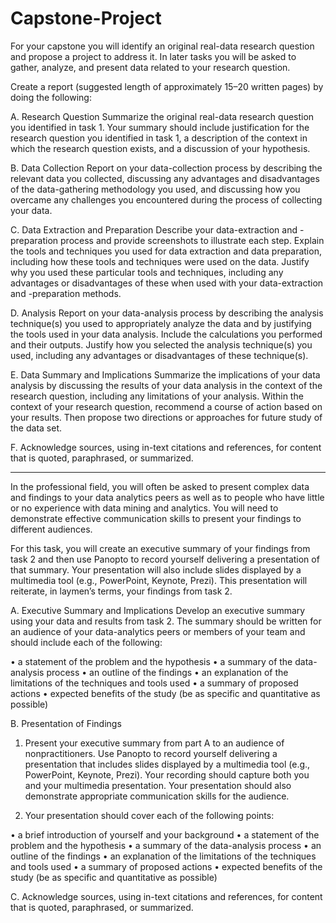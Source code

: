 # Capstone-Project

For your capstone you will identify an original real-data research question and propose a project to address it. In later tasks you will be asked to gather, analyze, and present data related to your research question.

Create a report (suggested length of approximately 15–20 written pages) by doing the following:

A.  Research Question
Summarize the original real-data research question you identified in task 1. Your summary should include justification for the research question you identified in task 1, a description of the context in which the research question exists, and a discussion of your hypothesis.
 
B.  Data Collection
Report on your data-collection process by describing the relevant data you collected, discussing any advantages and disadvantages of the data-gathering methodology you used, and discussing how you overcame any challenges you encountered during the process of collecting your data.
 
C.  Data Extraction and Preparation
Describe your data-extraction and -preparation process and provide screenshots to illustrate each step. Explain the tools and techniques you used for data extraction and data preparation, including how these tools and techniques were used on the data. Justify why you used these particular tools and techniques, including any advantages or disadvantages of these when used with your data-extraction and -preparation methods.
 
D.  Analysis
Report on your data-analysis process by describing the analysis technique(s) you used to appropriately analyze the data and by justifying the tools used in your data analysis. Include the calculations you performed and their outputs. Justify how you selected the analysis technique(s) you used, including any advantages or disadvantages of these technique(s).
 
E.  Data Summary and Implications
Summarize the implications of your data analysis by discussing the results of your data analysis in the context of the research question, including any limitations of your analysis. Within the context of your research question, recommend a course of action based on your results. Then propose two directions or approaches for future study of the data set.
 
F.  Acknowledge sources, using in-text citations and references, for content that is quoted, paraphrased, or summarized.

------------------------------------------------------------------------------------------------------------------------

In the professional field, you will often be asked to present complex data and findings to your data analytics peers as well as to people who have little or no experience with data mining and analytics. You will need to demonstrate effective communication skills to present your findings to different audiences.

For this task, you will create an executive summary of your findings from task 2 and then use Panopto to record yourself delivering a presentation of that summary. Your presentation will also include slides displayed by a multimedia tool (e.g., PowerPoint, Keynote, Prezi). This presentation will reiterate, in laymen’s terms, your findings from task 2.

A.  Executive Summary and Implications
Develop an executive summary using your data and results from task 2. The summary should be written for an audience of your data-analytics peers or members of your team and should include each of the following:
 
•  a statement of the problem and the hypothesis
•  a summary of the data-analysis process
•  an outline of the findings
•  an explanation of the limitations of the techniques and tools used
•  a summary of proposed actions
•  expected benefits of the study (be as specific and quantitative as possible)
 
B.  Presentation of Findings

1.  Present your executive summary from part A to an audience of nonpractitioners. Use Panopto to record yourself delivering a presentation that includes slides displayed by a multimedia tool (e.g., PowerPoint, Keynote, Prezi). Your recording should capture both you and your multimedia presentation. Your presentation should also demonstrate appropriate communication skills for the audience.

2.  Your presentation should cover each of the following points:
 
•  a brief introduction of yourself and your background
•  a statement of the problem and the hypothesis
•  a summary of the data-analysis process
•  an outline of the findings
•  an explanation of the limitations of the techniques and tools used
•  a summary of proposed actions
•  expected benefits of the study (be as specific and quantitative as possible)
 
C.  Acknowledge sources, using in-text citations and references, for content that is quoted, paraphrased, or summarized.
